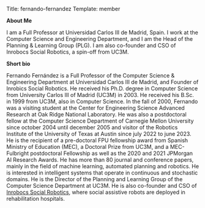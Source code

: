 Title: fernando-fernandez
Template: member

<!--Person description next to your person card-->

**About Me**

I am a Full Professor at Universidad Carlos III de Madrid, Spain. I work at the  Computer Science and Engineering Department, and I am the Head of the Planning & Learning Group (PLG). I am also co-founder and CSO of Inrobocs Social Robotics, a spin-off from UC3M.

**Short bio**

Fernando Fernández is a Full Professor of the Computer Science & Engineering Department at Universidad Carlos III de Madrid, and Founder of Inrobics Social Robotics. He received his Ph.D. degree in Computer Science from University Carlos III of Madrid (UC3M) in 2003. He received his B.Sc. in 1999 from UC3M, also in Computer Science. In the fall of 2000, Fernando was a visiting student at the Center for Engineering Science Advanced Research at Oak Ridge National Laboratory. He was also a postdoctoral fellow at the Computer Science Department of Carnegie Mellon University since october 2004 until december 2005 and visitor of the Robotics Institute of the University of Texas at Austin since july 2022 to june 2023. He is the recipient of a pre-doctoral FPU fellowship award from Spanish Ministry of Education (MEC), a Doctoral Prize from UC3M, and a MEC-Fulbright postdoctoral Fellowship as well as the 2020 and 2021 JPMorgan AI Research Awards. He has more than 80 journal and conference papers, mainly in the field of machine learning, automated planning and robotics. He is interested in intelligent systems that operate in continuous and stochastic domains. He is the Director of the Planning and Learning Group of the Computer Science Department at UC3M. He is also co-founder and CSO of [Inrobocs Social Robotics](http://www.inrobics.com/en/), where social assistive robots are deployed in rehabilitation hospitals.

<!-- Leave next line as delimiter -->
<!-- ;;; finish description ;;; -->

<!-- Print publications (if set to true) -->
